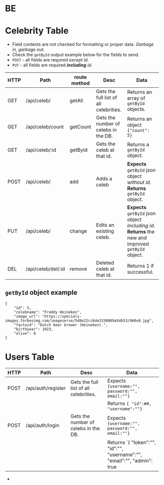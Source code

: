 # BE


# Celebrity Table

- Field contents are not checked for formatting or proper data. *Garbage in, garbage out.*
- Check the `getById` output example below for the fields to send.
- `POST` - all fields are required *except id*.
- `PUT` - all fields are required ***including*** *id*.

| HTTP | Path               | route method | Desc                                   | Data|
|-|-|-|-|-|
| GET  | /api/celeb/        | getAll       | Gets the full list of all celebrities. | Returns an array of `getById` objects.|
| GET  | /api/celeb/count   | getCount     | Gets the number of celebs in the DB.   | Returns an object `{"count": 5}`|
| GET  | /api/celeb/:id     | getById      | Gets the celeb at that id.             | Returns a `getById` object.|
| POST | /api/celeb/        | add          | Adds a celeb | **Expects** `getById` json object *without id*. **Returns** `getById` object.|
| PUT  | /api/celeb/        | change       | Edits an existing celeb. | **Expects** `getById` json object *including id*. **Returns** the new and improved `getById` object.||
| DEL  | /api/celeb/del/:id | remove       | Deleted celeb at that id.              | Returns 1 if successful.|||||||


## `getById` object example

```
{
	"id": 5,
	"celebname": "Freddy Heineken",
	"image_url": "https://specials-images.forbesimg.com/imageserve/5d8e22cc6de3150009a54b53/960x0.jpg",
	"factoid": "Dutch beer brewer (Heineken).",
	"birthyear": 1923,
	"alive": 0
}
```


# Users Table

| HTTP | Path               | Desc                                   | Data|
|-|-|-|-|
| POST | /api/auth/register | Gets the full list of all celebrities. | Expects `{username:"", password:"", email:""}`|
||||Returns `{ "id":##, "username":""}`|
| POST | /api/auth/login    | Gets the number of celebs in the DB.   |  Expects `{username:"", password:"", email:""}`|
||||Returns `{ "token":"", "id":"", "username":"", "email":"", "admin": true|false }`|

-
